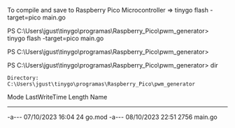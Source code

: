 

To compile and save to Raspberry Pico Microcontroller => tinygo flash -target=pico main.go

PS C:\Users\jgust\tinygo\programas\Raspberry_Pico\pwm_generator> tinygo flash -target=pico main.go

PS C:\Users\jgust\tinygo\programas\Raspberry_Pico\pwm_generator> 


PS C:\Users\jgust\tinygo\programas\Raspberry_Pico\pwm_generator> dir

    Directory: C:\Users\jgust\tinygo\programas\Raspberry_Pico\pwm_generator

Mode                 LastWriteTime         Length Name
----                 -------------         ------ ----
-a---          07/10/2023    16:04             24 go.mod
-a---          08/10/2023    22:51           2756 main.go

